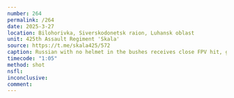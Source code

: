 ```yaml
---
number: 264
permalink: /264
date: 2025-3-27
location: Bilohorivka, Siverskodonetsk raion, Luhansk oblast
unit: 425th Assault Regiment 'Skala'
source: https://t.me/skala425/572
caption: Russian with no helmet in the bushes receives close FPV hit, grabs his AK and tries to shoot himself in the temple but it won't work. He plays with it another minute or two, tries again, now successfully
timecode: "1:05"
method: shot
nsfl: 
inconclusive: 
comment: 
---
```

<script async src="https://telegram.org/js/telegram-widget.js?22" data-telegram-post="skala425/572" data-width="100%"></script>